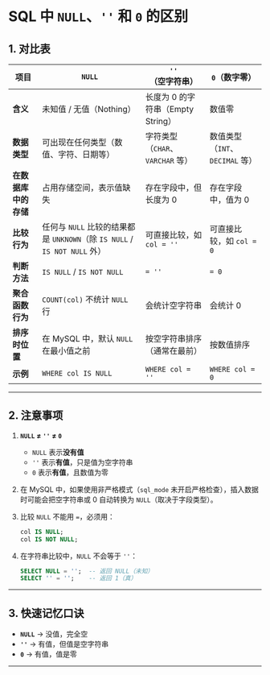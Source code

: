 # SQL 中 `NULL`、`''` 和 `0` 的区别

## 1. 对比表

| 项目           | `NULL`                                                      | `''`（空字符串）               | `0`（数字零）                |
| ------------ | ----------------------------------------------------------- | ------------------------ | ----------------------- |
| **含义**       | 未知值 / 无值（Nothing）                                           | 长度为 0 的字符串（Empty String） | 数值零                     |
| **数据类型**     | 可出现在任何类型（数值、字符、日期等）                                         | 字符类型（`CHAR`、`VARCHAR` 等） | 数值类型（`INT`、`DECIMAL` 等） |
| **在数据库中的存储** | 占用存储空间，表示值缺失                                                | 存在字段中，但长度为 0             | 存在字段中，值为 0              |
| **比较行为**     | 任何与 `NULL` 比较的结果都是 `UNKNOWN`（除 `IS NULL` / `IS NOT NULL` 外） | 可直接比较，如 `col = ''`       | 可直接比较，如 `col = 0`       |
| **判断方法**     | `IS NULL` / `IS NOT NULL`                                   | `= ''`                   | `= 0`                   |
| **聚合函数行为**   | `COUNT(col)` 不统计 `NULL` 行                                   | 会统计空字符串                  | 会统计 0                   |
| **排序时位置**    | 在 MySQL 中，默认 `NULL` 在最小值之前                                  | 按空字符串排序（通常在最前）           | 按数值排序                   |
| **示例**       | `WHERE col IS NULL`                                         | `WHERE col = ''`         | `WHERE col = 0`         |

---

## 2. 注意事项

1. **`NULL` ≠ `''` ≠ `0`**

   * `NULL` 表示**没有值**
   * `''` 表示**有值**，只是值为空字符串
   * `0` 表示**有值**，且数值为零

2. 在 MySQL 中，如果使用非严格模式（`sql_mode` 未开启严格检查），插入数据时可能会把空字符串或 0 自动转换为 `NULL`（取决于字段类型）。

3. 比较 `NULL` 不能用 `=`，必须用：

   ```sql
   col IS NULL;
   col IS NOT NULL;
   ```

4. 在字符串比较中，`NULL` 不会等于 `''`：

   ```sql
   SELECT NULL = '';  -- 返回 NULL（未知）
   SELECT '' = '';    -- 返回 1（真）
   ```

---

## 3. 快速记忆口诀

* **`NULL`** → 没值，完全空
* **`''`** → 有值，但值是空字符串
* **`0`** → 有值，值是零

---


